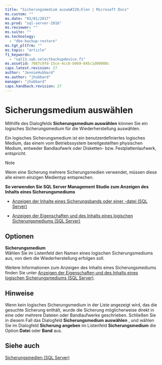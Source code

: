 ```yaml
---
title: "Sicherungsmedium ausw&#228;hlen | Microsoft Docs"
ms.custom: ""
ms.date: "03/01/2017"
ms.prod: "sql-server-2016"
ms.reviewer: ""
ms.suite: ""
ms.technology: 
  - "dbe-backup-restore"
ms.tgt_pltfrm: ""
ms.topic: "article"
f1_keywords: 
  - "sql13.swb.selectbackupdevice.f1"
ms.assetid: 7887c9fd-15ce-4cc8-b069-845c1d09088c
caps.latest.revision: 27
author: "JennieHubbard"
ms.author: "jhubbard"
manager: "jhubbard"
caps.handback.revision: 27
---
```

# Sicherungsmedium ausw&#228;hlen
  Mithilfe des Dialogfelds **Sicherungsmedium auswählen** können Sie ein logisches Sicherungsmedium für die Wiederherstellung auswählen.  
  
 Ein logisches Sicherungsmedium ist ein benutzerdefiniertes logisches Medium, das einem vom Betriebssystem bereitgestellten physischen Medium, entweder Bandlaufwerk oder Disketten- bzw. Festplattenlaufwerk, entspricht.  
  
> [!NOTE]  
>  Wenn eine Sicherung mehrere Sicherungsmedien verwendet, müssen diese alle einem einzigen Medientyp entsprechen.  
  
 **So verwenden Sie SQL Server Management Studio zum Anzeigen des Inhalts eines Sicherungsmediums**  
  
-   [Anzeigen der Inhalte eines Sicherungsbands oder einer -datei &#40;SQL Server&#41;](../../relational-databases/backup-restore/view-the-contents-of-a-backup-tape-or-file-sql-server.md)  
  
-   [Anzeigen der Eigenschaften und des Inhalts eines logischen Sicherungsmediums &#40;SQL Server&#41;](../../relational-databases/backup-restore/view-the-properties-and-contents-of-a-logical-backup-device-sql-server.md)  
  
## Optionen  
 **Sicherungsmedium**  
 Wählen Sie im Listenfeld den Namen eines logischen Sicherungsmediums aus, von dem die Wiederherstellung erfolgen soll.  
  
 Weitere Informationen zum Anzeigen des Inhalts eines Sicherungsmediums finden Sie unter [Anzeigen der Eigenschaften und des Inhalts eines logischen Sicherungsmediums &#40;SQL Server&#41;](../../relational-databases/backup-restore/view-the-properties-and-contents-of-a-logical-backup-device-sql-server.md).  
  
## Hinweise  
 Wenn kein logisches Sicherungsmedium in der Liste angezeigt wird, das die gesuchte Sicherung enthält, wurde die Sicherung möglicherweise direkt in eine oder mehrere Dateien oder Bandlaufwerke geschrieben. Schließen Sie in diesem Fall das Dialogfeld **Sicherungsmedium auswählen** , und wählen Sie im Dialogfeld **Sicherung angeben** im Listenfeld **Sicherungsmedium** die Option **Datei** oder **Band** aus.  
  
## Siehe auch  
 [Sicherungsmedien &#40;SQL Server&#41;](../../relational-databases/backup-restore/backup-devices-sql-server.md)  
  
  
